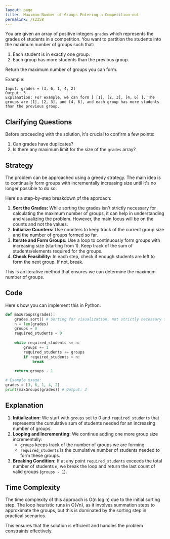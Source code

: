 ```yaml
---
layout: page
title:  Maximum Number of Groups Entering a Competition-out
permalink: /s2358
---
```


You are given an array of positive integers `grades` which represents the grades of students in a competition. You want to partition the students into the maximum number of groups such that:

1. Each student is in exactly one group.
2. Each group has more students than the previous group.

Return the maximum number of groups you can form.

Example:
```
Input: grades = [3, 6, 1, 4, 2]
Output: 3
Explanation: For example, we can form [ [1], [2, 3], [4, 6] ]. The groups are [1], [2, 3], and [4, 6], and each group has more students than the previous group.
```

## Clarifying Questions

Before proceeding with the solution, it's crucial to confirm a few points:
1. Can grades have duplicates?
2. Is there any maximum limit for the size of the `grades` array?

## Strategy

The problem can be approached using a greedy strategy. The main idea is to continually form groups with incrementally increasing size until it's no longer possible to do so.

Here's a step-by-step breakdown of the approach:

1. **Sort the Grades:** While sorting the grades isn't strictly necessary for calculating the maximum number of groups, it can help in understanding and visualizing the problem. However, the main focus will be on the counts and not the values.
2. **Initialize Counters:** Use counters to keep track of the current group size and the number of groups formed so far.
3. **Iterate and Form Groups:** Use a loop to continuously form groups with increasing size (starting from 1). Keep track of the sum of students/elements required for the groups.
4. **Check Feasibility:** In each step, check if enough students are left to form the next group. If not, break.

This is an iterative method that ensures we can determine the maximum number of groups.

## Code

Here's how you can implement this in Python:

```python
def maxGroups(grades):
    grades.sort() # Sorting for visualization, not strictly necessary for count calculation.
    n = len(grades)
    groups = 0
    required_students = 0
    
    while required_students <= n:
        groups += 1
        required_students += groups
        if required_students > n:
            break
    
    return groups - 1

# Example usage:
grades = [3, 6, 1, 4, 2]
print(maxGroups(grades)) # Output: 3
```

## Explanation

1. **Initialization:** We start with `groups` set to 0 and `required_students` that represents the cumulative sum of students needed for an increasing number of groups.
2. **Looping and Incrementing:** We continue adding one more group size incrementally:
    - `groups` keeps track of the number of groups we are forming.
    - `required_students` is the cumulative number of students needed to form these groups.
3. **Breaking Condition:** If at any point `required_students` exceeds the total number of students `n`, we break the loop and return the last count of valid groups (`groups - 1`).

## Time Complexity

The time complexity of this approach is O(n log n) due to the initial sorting step. The loop heuristic runs in O(√n), as it involves summation steps to approximate the groups, but this is dominated by the sorting step in practical scenarios.

This ensures that the solution is efficient and handles the problem constraints effectively.